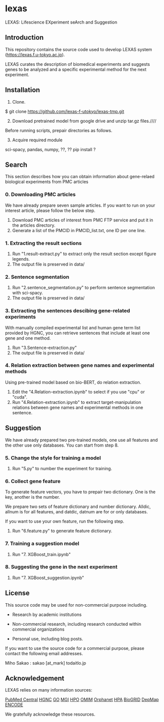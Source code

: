 # lexas
LEXAS: Lifescience EXperiment seArch and Suggestion

## Introduction

This repository contains the source code used to develop LEXAS system (https://lexas.f.u-tokyo.ac.jp).

LEXAS curates the description of biomedical experiments and suggests genes
to be analyzed and a specific experimental method for the next experiment.



## Installation

1. Clone.

$ git clone https://github.com/lexas-f-utokyo/lexas-tmp.git

2. Download pretrained model from google drive and unzip tar.gz files.////

Before running scripts, prepair directories as follows.




3. Acquire required module

sci-spacy, pandas, numpy, ??, ??
pip install ?


## Search

This section describes how you can obtain information about gene-relaed biological experiments from PMC articles

### 0. Downloading PMC articles

We have already prepare seven sample articles. If you want to run on your interest article, please follow the below step.

1. Download PMC articles of interest from PMC FTP service and put it in the articles directory.
2. Generate a list of the PMCID in PMCID_list.txt, one ID per one line.

### 1. Extracting the result sections

1. Run "1.result-extract.py" to extract only the result section except figure legends.
2. The output file is preserved in data/

### 2. Sentence segmentation

1. Run "2.sentence_segmentation.py" to perform sentence segmentation with sci-spacy.
2. The output file is preserved in data/

### 3. Extracting the sentences descibing gene-related experiments

With manually compiled experimental list and human gene term list provided by HGNC, you can retrieve
 sentences that include at least one gene and one method.

1. Run "3.Sentence-extraction.py"
2. The output file is preserved in data/

### 4. Relation extraction between gene names and experimental methods

Using pre-trained model based on bio-BERT, do relation extraction.

1. Edit the "4.Relation-extraction.ipynb" to select if you use "cpu" or "cuda".
2. Run "4.Relation-extraction.ipynb" to extract target-manipulation relations between gene names and experimental methods in one sentence.


## Suggestion

We have already prepared two pre-trained models, one use all features and the other use only databases.
You can start from step 8.


### 5. Change the style for training a model

1. Run "5.py" to number the experiment for training.

### 6. Collect gene feature

To generate feature vectors, you have to prepair two dictionary.
One is the key, another is the number.

We prepare two sets of feature dictionary and number dictionary.
Alldic, allnum is for all features, and datdic, datnum are for or only databases.

If you want to use your own feature, run the following step.

1. Run "6.feature.py" to generate feature dictionary.

### 7. Training a suggestion model

1. Run "7. XGBoost_train.ipynb"

### 8. Suggesting the gene in the next experiment

1. Run "7. XGBoost_suggestion.ipynb"


## License

This source code may be used for non-commercial purpose including. 

- Research by academic institutions

- Non-commercial research, including research conducted within commercial organizations

- Personal use, including blog posts.

If you want to use the source code for a commercial purpose, please contact the following email addresses.

Miho Sakao : sakao [at_mark] todaitlo.jp



## Acknowledgement

LEXAS relies on many information sources:

[PubMed Central](https://www.ncbi.nlm.nih.gov/pmc/)
[HGNC](https://www.genenames.org/)
[GO](http://geneontology.org/)
[MGI](http://www.informatics.jax.org/)
[HPO](https://hpo.jax.org/app/)
[OMIM](https://www.omim.org/)
[Orphanet](https://www.orpha.net/)
[HPA](https://www.proteinatlas.org/)
[BioGRID](https://thebiogrid.org/)
[DepMap](https://depmap.org/)
[ENCODE](https://www.encodeproject.org/)

We gratefully acknowledge these resources.
